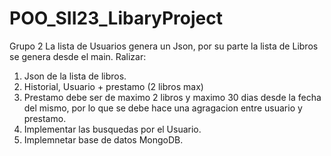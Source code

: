 # POO_SII23_LibaryProject
Grupo 2
La lista de Usuarios genera un Json, por su parte la lista de Libros se genera desde el main.
Ralizar:
1. Json de la lista de libros.
2. Historial, Usuario + prestamo (2 libros max)
3. Prestamo debe ser de maximo 2 libros y maximo 30 dias desde la fecha del mismo, por lo que se debe hace una agragacion
entre usuario y prestamo.
4. Implementar las busquedas por el Usuario.
5. Implemnetar base de datos MongoDB.

